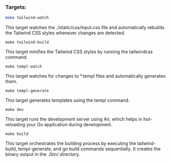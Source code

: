 ### Targets:

```bash
make tailwind-watch
```

This target watches the ./static/css/input.css file and automatically rebuilds the Tailwind CSS styles whenever changes are detected.

```
make tailwind-build
```

This target minifies the Tailwind CSS styles by running the tailwindcss command.

```
make templ-watch
```

This target watches for changes to \*.templ files and automatically generates them.

```
make templ-generate
```

This target generates templates using the templ command.

```
make dev
```

This target runs the development server using Air, which helps in hot-reloading your Go application during development.

```
make build
```

This target orchestrates the building process by executing the tailwind-build, templ-generate, and go build commands sequentially. It creates the binary output in the ./bin/ directory.
